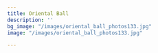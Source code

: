 ```yaml
---
title: Oriental Ball
description: ''
bg_image: "/images/oriental_ball_photos133.jpg"
image: "/images/oriental_ball_photos133.jpg"

---
```


